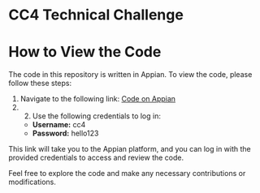 # CC4 Technical Challenge 

# How to View the Code

The code in this repository is written in Appian. To view the code, please follow these steps:

1. Navigate to the following link: [Code on Appian](https://pgul.appian.community/suite/design/app/OHcUoWCgSK6o-Onn05048w/objects)
2. 2. Use the following credentials to log in:
   - **Username:** cc4
   - **Password:** hello123

This link will take you to the Appian platform, and you can log in with the provided credentials to access and review the code.

Feel free to explore the code and make any necessary contributions or modifications.

